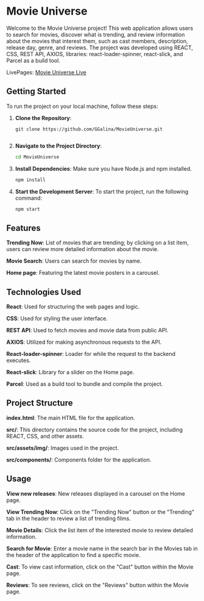 # Movie Universe

Welcome to the Movie Universe project! This web application allows users to search for movies, discover what is trending, and review information about the movies that interest them, such as cast members, description, release day, genre, and reviews. The project was developed using REACT, CSS, REST API, AXIOS, libraries: react-loader-spinner, react-slick, and Parcel as a build tool.

LivePages: [Movie Universe Live](https://ggalina.github.io/MovieUniverse/)

## Getting Started

To run the project on your local machine, follow these steps:

1. **Clone the Repository**:

   ```shell
   git clone https://github.com/GGalina/MovieUniverse.git


2. **Navigate to the Project Directory**:

    ```bash
    cd MovieUniverse

3. **Install Dependencies**:
Make sure you have Node.js and npm installed.

    ```bash
    npm install
    
4. **Start the Development Server**:
To start the project, run the following command:

    ```bash
    npm start


## Features
**Trending Now**: List of movies that are trending; by clicking on a list item, users can review more detailed information about the movie.

**Movie Search**: Users can search for movies by name.

**Home page**: Featuring the latest movie posters in a carousel.

## Technologies Used
**React**: Used for structuring the web pages and logic.

**CSS**: Used for styling the user interface.

**REST API**: Used to fetch movies and movie data from public API.

**AXIOS**: Utilized for making asynchronous requests to the API.

**React-loader-spinner**: Loader for while the request to the backend executes.

**React-slick**: Library for a slider on the Home page.

**Parcel**: Used as a build tool to bundle and compile the project.  


## Project Structure

**index.html**: The main HTML file for the application.

**src/**: This directory contains the source code for the project, including REACT, CSS, and other assets.

**src/assets/img/**: Images used in the project.

**src/components/**: Components folder for the application.


## Usage
**View new releases**: New releases displayed in a carousel on the Home page.

**View Trending Now**: Click on the "Trending Now" button or the "Trending" tab in the header to review a list of trending films.

**Movie Details**: Click the list item of the interested movie to review detailed information.

**Search for Movie**: Enter a movie name in the search bar in the Movies tab in the header of the application to find a specific movie.

**Cast**: To view cast information, click on the "Cast" button within the Movie page.

**Reviews**: To see reviews, click on the "Reviews" button within the Movie page.
